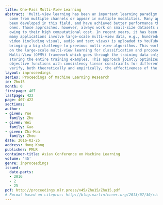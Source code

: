 ```yaml
---
title: One-Pass Multi-View Learning
abstract: 'Multi-view learning has been an important learning paradigm where data
  come from multiple channels or appear in multiple modalities. Many approaches have
  been developed in this field, and have achieved better performance than single-view
  ones. Those approaches, however, always work on small-size datasets with low dimensionality,
  owing to their high computational cost. In recent years, it has been witnessed that
  many applications involve large-scale multi-view data, e.g., hundreds of hours of
  video (including visual, audio and text views) is uploaded to YouTube every minute,
  bringing a big challenge to previous multi-view algorithms. This work  concentrates
  on the large-scale multi-view learning for classification and proposes the One-Pass
  Multi-View (OPMV) framework which goes through the training data only once without
  storing the entire training examples. This approach jointly optimizes the composite
  objective functions with consistency linear constraints for different views. We
  verify, both theoretically and empirically, the effectiveness of the proposed algorithm.   '
layout: inproceedings
series: Proceedings of Machine Learning Research
id: Zhu15
month: 0
firstpage: 407
lastpage: 422
page: 407-422
sections: 
author:
- given: Yue
  family: Zhu
- given: Wei
  family: Gao
- given: Zhi-Hua
  family: Zhou
date: 2016-02-25
address: Hong Kong
publisher: PMLR
container-title: Asian Conference on Machine Learning
volume: '45'
genre: inproceedings
issued:
  date-parts:
  - 2016
  - 2
  - 25
pdf: http://proceedings.mlr.press/v45/Zhu15/Zhu15.pdf
# Format based on citeproc: http://blog.martinfenner.org/2013/07/30/citeproc-yaml-for-bibliographies/
---
```

